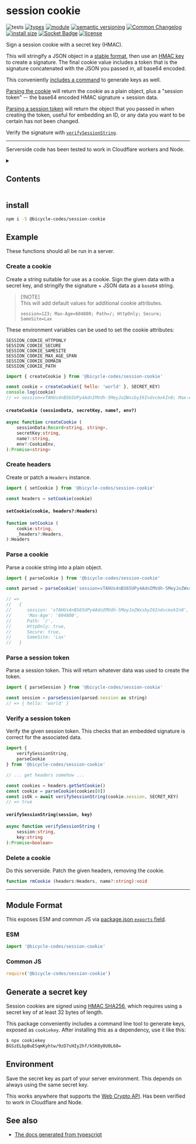 # session cookie
![tests](https://github.com/bicycle-codes/session-cookie/actions/workflows/nodejs.yml/badge.svg)
[![types](https://img.shields.io/npm/types/@bicycle-codes/session-cookie?style=flat-square)](README.md)
[![module](https://img.shields.io/badge/module-ESM%2FCJS-blue?style=flat-square)](README.md)
[![semantic versioning](https://img.shields.io/badge/semver-2.0.0-blue?logo=semver&style=flat-square)](https://semver.org/)
[![Common Changelog](https://nichoth.github.io/badge/common-changelog.svg)](./CHANGELOG.md)
[![install size](https://flat.badgen.net/packagephobia/install/@bicycle-codes/session-cookie)](https://packagephobia.com/result?p=@bicycle-codes/session-cookie)
[![Socket Badge](https://socket.dev/api/badge/npm/package/@bicycle-codes/session-cookie)](https://socket.dev/npm/package/@bicycle-codes/session-cookie/overview)
[![license](https://img.shields.io/badge/license-MIT-brightgreen.svg?style=flat-square)](LICENSE)

Sign a session cookie with a secret key (HMAC).

This will stringify a JSON object in a [stable format](https://github.com/ahdinosaur/json-canon), then use an [HMAC key](https://developer.mozilla.org/en-US/docs/Web/API/SubtleCrypto/generateKey#hmac_key_generation) to create a signature. The final cookie value includes a token that is the signature concatenated with the JSON you passed in, all base64 encoded.

This conveniently [includes a command](#generate-a-secret-key) to generate keys as well.

[Parsing the cookie](#parse-a-cookie) will return the cookie as a plain object, plus a "session token" -- the base64 encoded HMAC signature + session data.

[Parsing a session token](#parse-a-session-token) will return the object that you passed in when creating the token, useful for embedding an ID, or any data you want to be certain has not been changed.

Verify the signature with [`verifySessionString`](#verify-a-session-token).

------------------------------

Serverside code has been tested to work in Cloudflare workers and Node.

<details><summary><h2>Contents</h2></summary>

<!-- toc -->

- [install](#install)
- [Example](#example)
  * [Create a cookie](#create-a-cookie)
  * [Create headers](#create-headers)
  * [Parse a cookie](#parse-a-cookie)
  * [Parse a session token](#parse-a-session-token)
  * [Verify a session token](#verify-a-session-token)
  * [Delete a cookie](#delete-a-cookie)
- [Module Format](#module-format)
  * [ESM](#esm)
  * [Common JS](#common-js)
- [Generate a secret key](#generate-a-secret-key)
- [Environment](#environment)
- [See also](#see-also)

<!-- tocstop -->

</details>

## install

```sh
npm i -S @bicycle-codes/session-cookie
```

## Example
These functions should all be run in a server.

### Create a cookie
Create a string suitable for use as a cookie. Sign the given data with a secret key, and stringify the signature + JSON data as a `base64` string.

>
> [!NOTE]  
> This will add default values for additional cookie attributes.
> ```
> session=123; Max-Age=604800; Path=/; HttpOnly; Secure; SameSite=Lax
> ```
>

These environment variables can be used to set the cookie attributes:

```
SESSION_COOKIE_HTTPONLY
SESSION_COOKIE_SECURE
SESSION_COOKIE_SAMESITE
SESSION_COOKIE_MAX_AGE_SPAN
SESSION_COOKIE_DOMAIN
SESSION_COOKIE_PATH
```

```js
import { createCookie } from '@bicycle-codes/session-cookie'

const cookie = createCookie({ hello: 'world' }, SECRET_KEY)
console.log(cookie)
// => session=vTAHUs4nBS65UPy4AdnIMVdh-5MeyJoZWxsbyI6IndvcmxkIn0; Max-Age=604800; Path=/; HttpOnly; Secure; SameSite=Lax
```

#### `createCookie (sessionData, secretKey, name?, env?)`

```ts
async function createCookie (
    sessionData:Record<string, string>,
    secretKey:string,
    name?:string,
    env?:CookieEnv,
):Promise<string>
```

### Create headers
Create or patch a `Headers` instance.

```js
import { setCookie } from '@bicycle-codes/session-cookie'

const headers = setCookie(cookie)
```

#### `setCookie(cookie, headers?:Headers)`

```ts
function setCookie (
    cookie:string,
    _headers?:Headers,
):Headers
```

### Parse a cookie
Parse a cookie string into a plain object.

```js
import { parseCookie } from '@bicycle-codes/session-cookie'

const parsed = parseCookie('session=vTAHUs4nBS65UPy4AdnIMVdh-5MeyJoZWxsbyI6IndvcmxkIn0; Max-Age=604800; Path=/; HttpOnly; Secure; SameSite=Lax')

// =>
//   {
//      session: 'vTAHUs4nBS65UPy4AdnIMVdh-5MeyJoZWxsbyI6IndvcmxkIn0',
//      'Max-Age': '604800',
//      Path: '/',
//      HttpOnly: true,
//      Secure: true,
//      SameSite: 'Lax'
//   }
```

### Parse a session token
Parse a session token. This will return whatever data was used to create the token.

```js
import { parseSession } from '@bicycle-codes/session-cookie'

const session = parseSession(parsed.session as string)
// => { hello: 'world' }
```

### Verify a session token
Verify the given session token. This checks that an embedded signature is correct for the associated data.

```js
import {
    verifySessionString,
    parseCookie
} from '@bicycle-codes/session-cookie'

// ... get headers somehow ...

const cookies = headers.getSetCookie()
const cookie = parseCookie(cookies[0])
const isOk = await verifySessionString(cookie.session, SECRET_KEY)
// => true
```

#### `verifySessionString(session, key)`

```ts
async function verifySessionString (
    session:string,
    key:string
):Promise<boolean>
```

### Delete a cookie
Do this serverside. Patch the given headers, removing the cookie.

```ts
function rmCookie (headers:Headers, name?:string):void
```

------------------------------------------------------------------------

## Module Format

This exposes ESM and common JS via [package.json `exports` field](https://nodejs.org/api/packages.html#exports).

### ESM
```js
import '@bicycle-codes/session-cookie'
```

### Common JS
```js
require('@bicycle-codes/session-cookie')
```

## Generate a secret key
Session cookies are signed using [HMAC SHA256](https://en.wikipedia.org/wiki/HMAC), which requires using a secret key of at least 32 bytes of length.

This package conveniently includes a command line tool to generate keys, exposed as `cookiekey`. After installing this as a dependency, use it like this:

```sh
$ npx cookiekey
BGSzELbpBuESqmKyhtw/9zD7sHIy2hf/kSK0y0U0L60=
```

## Environment
Save the secret key as part of your server environment. This depends on always using the same secret key.

This works anywhere that supports the [Web Crypto API](https://developer.mozilla.org/en-US/docs/Web/API/Web_Crypto_API). Has been verified to work in Cloudflare and Node.

## See also

* [The docs generated from typescript](https://bicycle-codes.github.io/session-cookie/)
